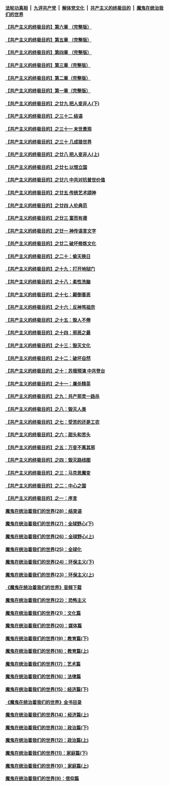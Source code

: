 

####  [法轮功真相](../../../../basic/blob/master/README.md?t=07051502) &nbsp;|&nbsp; [九评共产党](../../../../9ping.md/blob/master/README.md?t=07051502) &nbsp;|&nbsp; [解体党文化](../../../../jtdwh.md/blob/master/README.md?t=07051502)  &nbsp;|&nbsp; [共产主义的终极目的](../../../../gczydzjmd.md/blob/master/README.md?t=07051502) &nbsp;|&nbsp; [魔鬼在统治我们的世界](../../../../mgztzwmdsj.md/blob/master/README.md?t=07051502) 

#### [【共产主义的终极目的】第六章 （完整版）](../pages/nsc422/n11428913.md?t=07051502) 

#### [【共产主义的终极目的】第五章 （完整版）](../pages/nsc422/n11428912.md?t=07051502) 

#### [【共产主义的终极目的】第四章 （完整版）](../pages/nsc422/n11428907.md?t=07051502) 

#### [【共产主义的终极目的】第三章（完整版）](../pages/nsc422/n11428848.md?t=07051502) 

#### [【共产主义的终极目的】第二章（完整版）](../pages/nsc422/n11428831.md?t=07051502) 

#### [【共产主义的终极目的】第一章（完整版）](../pages/nsc422/n11417651.md?t=07051502) 

#### [【共产主义的终极目的】之廿九 把人变非人(下)](../pages/nsc422/n11344140.md?t=07051502) 

#### [【共产主义的终极目的】之三十二 结语](../pages/nsc422/n11360535.md?t=07051502) 

#### [【共产主义的终极目的】之三十一 末世景观](../pages/nsc422/n11351129.md?t=07051502) 

#### [【共产主义的终极目的】之三十 几成狼世界](../pages/nsc422/n11348280.md?t=07051502) 

#### [【共产主义的终极目的】之廿八 把人变非人(上)](../pages/nsc422/n11340492.md?t=07051502) 

#### [【共产主义的终极目的】之廿七 以恨立国](../pages/nsc422/n11336944.md?t=07051502) 

#### [【共产主义的终极目的】之廿六 中共对抗普世价值](../pages/nsc422/n11324785.md?t=07051502) 

#### [【共产主义的终极目的】之廿五 传统艺术颂神](../pages/nsc422/n11296396.md?t=07051502) 

#### [【共产主义的终极目的】之廿四 人伦典范](../pages/nsc422/n11296397.md?t=07051502) 

#### [【共产主义的终极目的】之廿三 富而有德](../pages/nsc422/n11283598.md?t=07051502) 

#### [【共产主义的终极目的】之廿一 神传语言文字](../pages/nsc422/n11263265.md?t=07051502) 

#### [【共产主义的终极目的】之廿二 破坏修炼文化](../pages/nsc422/n11245728.md?t=07051502) 

#### [【共产主义的终极目的】之二十：偷天换日](../pages/nsc422/n11238846.md?t=07051502) 

#### [【共产主义的终极目的】之十九：打开地狱门](../pages/nsc422/n11206376.md?t=07051502) 

#### [【共产主义的终极目的】之十八：柔性洗脑](../pages/nsc422/n11199994.md?t=07051502) 

#### [【共产主义的终极目的】之十七：颠倒善恶](../pages/nsc422/n11179782.md?t=07051502) 

#### [【共产主义的终极目的】之十六：反神骂祖宗](../pages/nsc422/n11166798.md?t=07051502) 

#### [【共产主义的终极目的】之十五：毁人不倦](../pages/nsc422/n11166792.md?t=07051502) 

#### [【共产主义的终极目的】之十四：邪恶之最](../pages/nsc422/n11150249.md?t=07051502) 

#### [【共产主义的终极目的】之十三：毁灭文化](../pages/nsc422/n11135227.md?t=07051502) 

#### [【共产主义的终极目的】之十二：破坏自然](../pages/nsc422/n11135214.md?t=07051502) 

#### [【共产主义的终极目的】之十：苏俄预演 中共登台](../pages/nsc422/n11118424.md?t=07051502) 

#### [【共产主义的终极目的】之十一：屠杀精英](../pages/nsc422/n11118442.md?t=07051502) 

#### [【共产主义的终极目的】之九：共产邪灵一路杀](../pages/nsc422/n11114139.md?t=07051502) 

#### [【共产主义的终极目的】之八：毁灭人类](../pages/nsc422/n11108503.md?t=07051502) 

#### [【共产主义的终极目的】之七：受苦的还是工农](../pages/nsc422/n11101809.md?t=07051502) 

#### [【共产主义的终极目的】之六：甜头和苦头](../pages/nsc422/n11096971.md?t=07051502) 

#### [【共产主义的终极目的】之五：万变不离其邪](../pages/nsc422/n11091285.md?t=07051502) 

#### [【共产主义的终极目的】之四：毁灭路线图](../pages/nsc422/n11086284.md?t=07051502) 

#### [【共产主义的终极目的】之三：马克思魔变](../pages/nsc422/n11061941.md?t=07051502) 

#### [【共产主义的终极目的】之二：中心之国](../pages/nsc422/n11047728.md?t=07051502) 

#### [【共产主义的终极目的】之一：序言](../pages/nsc422/n11086077.md?t=07051502) 

#### [魔鬼在统治着我们的世界(28)：结束语](../pages/nsc422/n10936246.md?t=07051502) 

#### [魔鬼在统治着我们的世界(27)：全球野心(下)](../pages/nsc422/n10928319.md?t=07051502) 

#### [魔鬼在统治着我们的世界(26)：全球野心(上)](../pages/nsc422/n10900318.md?t=07051502) 

#### [魔鬼在统治着我们的世界(25)：全球化](../pages/nsc422/n10788205.md?t=07051502) 

#### [魔鬼在统治着我们的世界(24)：环保主义(下)](../pages/nsc422/n10695307.md?t=07051502) 

#### [魔鬼在统治着我们的世界(23)：环保主义(上)](../pages/nsc422/n10688613.md?t=07051502) 

#### [《魔鬼在统治着我们的世界》音频下载](../pages/nsc422/n10635553.md?t=07051502) 

#### [魔鬼在统治着我们的世界(22)：恐怖主义](../pages/nsc422/n10614727.md?t=07051502) 

#### [魔鬼在统治着我们的世界(21)：文化篇](../pages/nsc422/n10597706.md?t=07051502) 

#### [魔鬼在统治着我们的世界(20)：媒体篇](../pages/nsc422/n10586579.md?t=07051502) 

#### [魔鬼在统治着我们的世界(19)：教育篇(下)](../pages/nsc422/n10564808.md?t=07051502) 

#### [魔鬼在统治着我们的世界(18)：教育篇(上)](../pages/nsc422/n10526970.md?t=07051502) 

#### [魔鬼在统治着我们的世界(17)：艺术篇](../pages/nsc422/n10499093.md?t=07051502) 

#### [魔鬼在统治着我们的世界(16)：法律篇](../pages/nsc422/n10485969.md?t=07051502) 

#### [魔鬼在统治着我们的世界(15)：经济篇(下)](../pages/nsc422/n10469975.md?t=07051502) 

#### [《魔鬼在统治着我们的世界》全书目录](../pages/nsc422/n10464261.md?t=07051502) 

#### [魔鬼在统治着我们的世界(14)：经济篇(上)](../pages/nsc422/n10457370.md?t=07051502) 

#### [魔鬼在统治着我们的世界(13)：政治篇(下)](../pages/nsc422/n10448270.md?t=07051502) 

#### [魔鬼在统治着我们的世界(12)：政治篇(上)](../pages/nsc422/n10444576.md?t=07051502) 

#### [魔鬼在统治着我们的世界(11)：家庭篇(下)](../pages/nsc422/n10440961.md?t=07051502) 

#### [魔鬼在统治着我们的世界(10)：家庭篇(上)](../pages/nsc422/n10435448.md?t=07051502) 

#### [魔鬼在统治着我们的世界(9)：信仰篇](../pages/nsc422/n10432159.md?t=07051502) 


